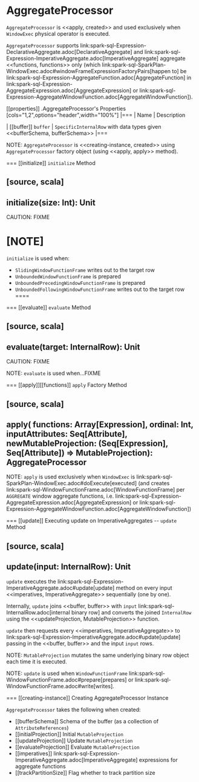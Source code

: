 # AggregateProcessor

`AggregateProcessor` is <<apply, created>> and used exclusively when `WindowExec` physical operator is executed.

`AggregateProcessor` supports link:spark-sql-Expression-DeclarativeAggregate.adoc[DeclarativeAggregate] and link:spark-sql-Expression-ImperativeAggregate.adoc[ImperativeAggregate] aggregate <<functions, functions>> only (which link:spark-sql-SparkPlan-WindowExec.adoc#windowFrameExpressionFactoryPairs[happen to] be link:spark-sql-Expression-AggregateFunction.adoc[AggregateFunction] in link:spark-sql-Expression-AggregateExpression.adoc[AggregateExpression] or link:spark-sql-Expression-AggregateWindowFunction.adoc[AggregateWindowFunction]).

[[properties]]
.AggregateProcessor's Properties
[cols="1,2",options="header",width="100%"]
|===
| Name
| Description

| [[buffer]] `buffer`
| `SpecificInternalRow` with data types given <<bufferSchema, bufferSchema>>
|===

NOTE: `AggregateProcessor` is <<creating-instance, created>> using `AggregateProcessor` factory object (using <<apply, apply>> method).

=== [[initialize]] `initialize` Method

[source, scala]
----
initialize(size: Int): Unit
----

CAUTION: FIXME

[NOTE]
====
`initialize` is used when:

* `SlidingWindowFunctionFrame` writes out to the target row
* `UnboundedWindowFunctionFrame` is prepared
* `UnboundedPrecedingWindowFunctionFrame` is prepared
* `UnboundedFollowingWindowFunctionFrame` writes out to the target row
====

=== [[evaluate]] `evaluate` Method

[source, scala]
----
evaluate(target: InternalRow): Unit
----

CAUTION: FIXME

NOTE: `evaluate` is used when...FIXME

=== [[apply]][[functions]] `apply` Factory Method

[source, scala]
----
apply(
  functions: Array[Expression],
  ordinal: Int,
  inputAttributes: Seq[Attribute],
  newMutableProjection: (Seq[Expression], Seq[Attribute]) => MutableProjection): AggregateProcessor
----

NOTE: `apply` is used exclusively when `WindowExec` is link:spark-sql-SparkPlan-WindowExec.adoc#doExecute[executed] (and creates link:spark-sql-WindowFunctionFrame.adoc[WindowFunctionFrame] per `AGGREGATE` window aggregate functions, i.e. link:spark-sql-Expression-AggregateExpression.adoc[AggregateExpression] or link:spark-sql-Expression-AggregateWindowFunction.adoc[AggregateWindowFunction])

=== [[update]] Executing update on ImperativeAggregates -- `update` Method

[source, scala]
----
update(input: InternalRow): Unit
----

`update` executes the link:spark-sql-Expression-ImperativeAggregate.adoc#update[update] method on every input <<imperatives, ImperativeAggregate>> sequentially (one by one).

Internally, `update` joins <<buffer, buffer>> with `input` link:spark-sql-InternalRow.adoc[internal binary row] and converts the joined `InternalRow` using the <<updateProjection, MutableProjection>> function.

`update` then requests every <<imperatives, ImperativeAggregate>> to  link:spark-sql-Expression-ImperativeAggregate.adoc#update[update] passing in the <<buffer, buffer>> and the input `input` rows.

NOTE: `MutableProjection` mutates the same underlying binary row object each time it is executed.

NOTE: `update` is used when `WindowFunctionFrame` link:spark-sql-WindowFunctionFrame.adoc#prepare[prepares] or link:spark-sql-WindowFunctionFrame.adoc#write[writes].

=== [[creating-instance]] Creating AggregateProcessor Instance

`AggregateProcessor` takes the following when created:

* [[bufferSchema]] Schema of the buffer (as a collection of `AttributeReferences`)
* [[initialProjection]] Initial `MutableProjection`
* [[updateProjection]] Update `MutableProjection`
* [[evaluateProjection]] Evaluate `MutableProjection`
* [[imperatives]] link:spark-sql-Expression-ImperativeAggregate.adoc[ImperativeAggregate] expressions for aggregate functions
* [[trackPartitionSize]] Flag whether to track partition size
